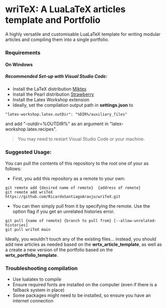 # wriTeX: A LuaLaTeX articles template and Portfolio

A highly versatile and customisable LuaLaTeX template for writing modular articles and compiling them into a single portfolio.

### Requirements

#### On Windows

##### Recommended Set-up with Visual Studio Code:

- Install the LaTeX distribution [Miktex](https://miktex.org/download)
- Install the Pearl distribution [Strawberry](https://strawberryperl.com/)
- Install the Latex Workshop extension
- Ideally, set the compilation output path in **settings.json** to

```
"latex-workshop.latex.outDir": "%DIR%/auxiliary_files"
```

and add "-outdir=%OUTDIR%" as an argument in "latex-workshop.latex.recipes".

> You may need to restart Visual Studio Code or your machine.

### Suggested Usage:

You can pull the contents of this repository to the root one of your as follows:

- First, you add this repository as a remote to your own:

```
git remote add {desired name of remote}  {address of remote}
git remote add wriTeX  https://github.com/RicardoSantiagoAraujo/wriTeX.git
```

- You can then simply pull from it by specifying the remote. Use the option flag if you get an unrelated histories error.

```
git pull {name of remote} {branch to pull from} [--allow-unrelated-histories]
git pull wriTeX main
```

Ideally, you wouldn't touch any of the existing files... instead, you should add new articles as needed based on the **wrtx_article_template**, as well as a create a new version of the portfolio based on the **wrtx_portfolio_template**.

### Troubleshooting compilation

- Use lualatex to compile
- Ensure required fonts are installed on the computer (even if there is a fallback system in place)
- Some packages might need to be installed, so ensure you have an internet connection
